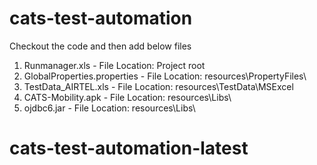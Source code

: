 # cats-test-automation

Checkout the code and then add below files

1. Runmanager.xls - File Location: Project root
2. GlobalProperties.properties - File Location: resources\PropertyFiles\
3. TestData_AIRTEL.xls - File Location: resources\TestData\MSExcel
4. CATS-Mobility.apk - File Location: resources\Libs\
5. ojdbc6.jar - File Location: resources\Libs\
# cats-test-automation-latest